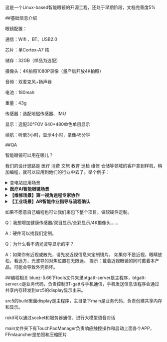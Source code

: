 这是一个Linux-based智能眼镜的开源工程，还处于早期阶段，文档完善度5%

##基础信息介绍

眼镜配置：

通信：Wifi 、BT、USB2.0

芯片：单Cortex-A7 核

储存：32GB（样品为选配）

摄像头：4K拍照1080P录像（量产后开放4K拍照）

音频：双麦克风+扬声器

电池：180mah

重量：43g

传感器：选配地磁传感器、IMU

显示：选配30°FOV 640*480单色单目显示

续航：听歌3小时，显示4小时，录像45分钟

##QA

智能眼镜可以用在哪儿？

我们的设计思路是 医疗 消费 文旅 教育 巡检 维修 仓储等领域的客户拿到样机，稍加编程，就可以应用到他们的行业中去了。举个例子：

<details>
<summary>变电站应用场景</summary>

### 看懂操作票
甭管是纸质的还是电子的操作票，眼镜一扫，它能自己把上面的关键信息（比如要操作哪个设备、是合上还是断开）给提取出来，不用我再去一个字一个字地手动输入核对。

### 认识现场设备
戴着眼镜在变电站里走，它就像个老巡检员一样，能通过摄像头和AI实时认出眼前的是断路器、隔离开关还是接地刀闸。

### 有安全规矩
系统内置了所有的电力安全规程和“五防”逻辑。能把我刚才识别的操作指令和现在眼前看到的真实设备状态进行比对，判断我下一步操作会不会出事。

### 及时开口提醒
一旦它发现我可能要走错间隔、或者要操作错误的设备，马上就会用声音警告，比如“错误！这是102开关，请核对！”，阻止犯错。整个过程必须是实时的，不能有延迟。

### 在现场独立干活
所有的计算和判断都支持本地部署
</details>

<details>
<summary><b>医疗AI智能眼镜场景</b></summary>

### 智能识别患者身份与信息
医生或护士一进入病房，眼镜通过人脸识别或腕带扫描，瞬间在视野角落显示患者姓名、床号、主要诊断、过敏史和关键生命体征，无需反复查阅病历夹或电脑。

### 实时生命体征监测与预警
眼镜能实时读取并整合床旁监护仪、输液泵等设备数据。一旦患者心率、血氧、血压等指标出现异常波动，系统会立即在视野中高亮警示，并通过骨传导耳机发出轻柔但明确的预警声，提醒医护人员第一时间处理。

### 辅助操作与规程核对
在执行输液、给药等操作时，眼镜的摄像头会自动扫描药品条码与患者腕带，核对“三查七对”信息。若发现药物剂量错误、患者不匹配或存在过敏风险，会立即以醒目方式弹出警告，杜绝医疗差错。

### 无接触调阅与记录信息
医生进行查房或操作时，可通过语音指令或手势，在空中虚拟调阅患者的电子病历、影像报告（如CT/MRI），并将口述的查房记录实时转为文字存入系统，实现“所见即所记”，极大解放双手。

### 远程专家协作与指导
在复杂会诊或紧急抢救时，低年资医生可第一视角共享实时画面给远端专家。专家可在共享画面上进行标注、圈出重点，并通过语音通讯进行指导，如同专家亲临现场，提升基层医疗水平。

### 本地化部署与隐私安全
所有数据处理均通过本地加密计算单元（边缘计算盒）完成，确保敏感的患者影像和数据不离院，最大程度保护患者隐私，同时保证在网络不稳定的急诊或ICU区域功能不受影响。
</details>

<details>
<summary><b>【维修场景】第一视角远程专家协作 </b></summary>

### 实时视频通话与画面共享
现场维修人员通过眼镜摄像头，将故障设备的第一视角实时视频共享给后方的专家团队。专家无需亲临现场，即可如亲眼所见，精准把握现场状况。维修时解放双手。

### AR标注与实时指导
专家可以在共享的视频画面上进行AR标注（如画圈、箭头指示、文字注释），直接“投射”到现场人员的视野中，精确指导其“拧这个螺丝”、“测量那个点的电压”，极大提升沟通效率。

### 多方会诊与知识沉淀
支持多位专家同时接入一个视频会话，进行“多方会诊”，快速解决复杂难题。整个指导过程可录制存档，形成针对特定故障的维修案例库，用于后续培训。

### 文件与图纸即时调阅
现场人员可通过语音指令，请求专家远程推送图纸、手册或3D模型等文件。专家可将资料直接发送并显示在维修人员的眼镜视野一侧，边看边操作。

### 安全与隐私隔离
支持用户自行部署，确保在嘈杂或敏感的工业环境中，既不泄露现场隐私，也能保证沟通清晰有效。
</details>

<details>
<summary><b>【工业场景】AR智能作业指导与流程确认 </b></summary>

### 可视化操作清单
将复杂的SOP（标准作业程序）分解为一步步的AR指令，直接叠加显示在操作员视野中的真实设备上。当前需要执行的操作步骤会高亮提示，完成一步，自动进入下一步。

### 工具与物料识别
眼镜能识别操作员拿起的是否为当前步骤指定的工具或物料。若拿错，会立即发出警示，防止因使用错误工具导致的设备损坏或装配问题。

### 自动步骤确认与记录
系统通过视觉识别自动判断某个步骤是否已完成（如“螺丝已拧紧”、“线缆已插接到位”），并自动记录完成时间和操作员信息，实现无纸化且防错的流程确认。

### 手忙时语音导航
在操作员双手被占用时，可通过语音指令“下一步”、“上一步”、“重复”来控制指导流程的播放，完全解放双手，聚焦于操作本身。

### 新人培训与技能传承
新员工可依靠AR指导快速上岗，减少培训成本和出错率。老师傅的最佳实践和操作技巧也能通过AR流程固化下来，实现高效的知识传承和标准化作业。
</details>

如果不愿意自己编程也可让我们来包下整个项目，做软硬件定制。

Q：我想增加健康传感器/双目显示/全彩显示/4K摄像头……

A：硬件可以找我们定制。

Q：为什么看不清光波导显示的字？

A：如果你有近视或散光，请先发近视信息来定制镜片。
如果你不是近视，眼睛放松，看远方，光波导的对焦位置在无限远。
提示：戴着近视眼镜的同时戴着本产品，可能会导致外壳损坏。


##编程相关
bluez-5.66下tools文件夹里btgatt-server是主程序，btgatt-server.c是业务代码，负责控制BT-gatt与手机通信，手机发送信息该程序会通过共享内存转发到src5的display显示出来。


src5的build里面display是主程序，主目录下main是业务代码，负责创建共享内存和显示。

rokit可以通过socket和服务器通信、进行大模型语音对话

main文件夹下有TouchPadManager负责响应触控操作和启动上面各个APP，FFmlauncher是拍照和压缩图片